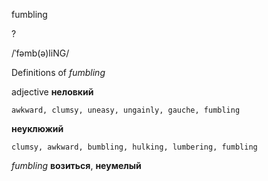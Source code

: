 fumbling

?

/ˈfəmb(ə)liNG/

Definitions of _fumbling_

adjective
**неловкий**

    awkward, clumsy, uneasy, ungainly, gauche, fumbling
**неуклюжий**

    clumsy, awkward, bumbling, hulking, lumbering, fumbling

_fumbling_
**возиться**, **неумелый**